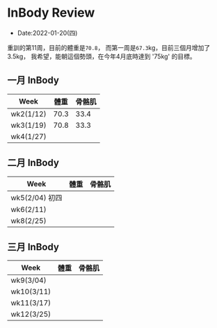 # InBody Review

* Date:2022-01-20(四)

重訓的第11周，目前的體重是`70.8`，
而第一周是`67.3`kg，目前三個月增加了3.5kg，
我希望，能朝這個勢頭，在今年4月底時達到 '75kg' 的目標。

## 一月 InBody

| Week           | 體重     | 骨骼肌 |
| -------------  |---------|-----------|
| wk2(1/12)      | 70.3    | 33.4     |
| wk3(1/19)      | 70.8    | 33.3     |
| wk4(1/27)      |         |       |


## 二月 InBody

| Week           | 體重     | 骨骼肌 |
| -------------  |---------|-----------|
| wk5(2/04) 初四 |         |       |
| wk6(2/11)      |         |       |   
| wk8(2/25)      |         |       |

## 三月 InBody

| Week           | 體重     | 骨骼肌 |
| -------------  |---------|-----------|
| wk9(3/04)       |         |       |
| wk10(3/11)      |         |       |   
| wk11(3/17)      |         |       |
| wk12(3/25)      |         |       |


